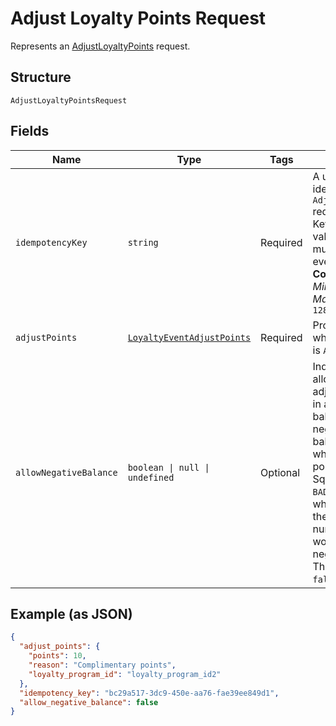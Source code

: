 <!-- Optimized: 2025-10-06 -->
<!-- RPM: 1.6.2.1.1.6.2.1_adjust-loyalty-points-request_20251006 -->
<!-- Session: E2E RPM DNA Application -->
<!-- AOM: RND (Reggie & Dro) -->
<!-- COI: TECHNOLOGY -->
<!-- RPM: HIGH -->
<!-- ACTION: BUILD -->

# Adjust Loyalty Points Request

Represents an [AdjustLoyaltyPoints](../../doc/api/loyalty.md#adjust-loyalty-points) request.

## Structure

`AdjustLoyaltyPointsRequest`

## Fields

| Name | Type | Tags | Description |
|  --- | --- | --- | --- |
| `idempotencyKey` | `string` | Required | A unique string that identifies this `AdjustLoyaltyPoints` request.<br>Keys can be any valid string, but must be unique for every request.<br>**Constraints**: *Minimum Length*: `1`, *Maximum Length*: `128` |
| `adjustPoints` | [`LoyaltyEventAdjustPoints`](../../doc/models/loyalty-event-adjust-points.md) | Required | Provides metadata when the event `type` is `ADJUST_POINTS`. |
| `allowNegativeBalance` | `boolean \| null \| undefined` | Optional | Indicates whether to allow a negative adjustment to result in a negative balance. If `true`, a negative<br>balance is allowed when subtracting points. If `false`, Square returns a `BAD_REQUEST` error when subtracting<br>the specified number of points would result in a negative balance. The default value is `false`. |

## Example (as JSON)

```json
{
  "adjust_points": {
    "points": 10,
    "reason": "Complimentary points",
    "loyalty_program_id": "loyalty_program_id2"
  },
  "idempotency_key": "bc29a517-3dc9-450e-aa76-fae39ee849d1",
  "allow_negative_balance": false
}
```
